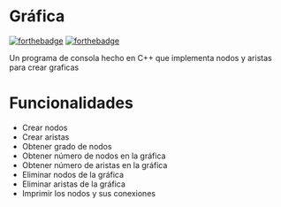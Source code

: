 # Gráfica

[![forthebadge](https://forthebadge.com/images/badges/made-with-c-plus-plus.svg)](http://forthebadge.com)
[![forthebadge](http://forthebadge.com/images/badges/built-with-love.svg)](http://forthebadge.com)

Un programa de consola hecho en C++ que implementa nodos y aristas para crear graficas

# Funcionalidades
* Crear nodos
* Crear aristas
* Obtener grado de nodos
* Obtener número de nodos en la gráfica
* Obtener número de aristas en la gráfica
* Eliminar nodos de la gráfica
* Eliminar aristas de la gráfica
* Imprimir los nodos y sus conexiones
